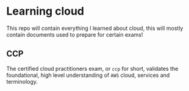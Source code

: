 # Learning cloud
This repo will contain everything I learned about cloud, this will mostly contain documents used to prepare for certain exams!

## CCP
The certified cloud practitioners exam, or `ccp` for short, validates the foundational, high level understanding of `AWS` cloud, services and terminology.

